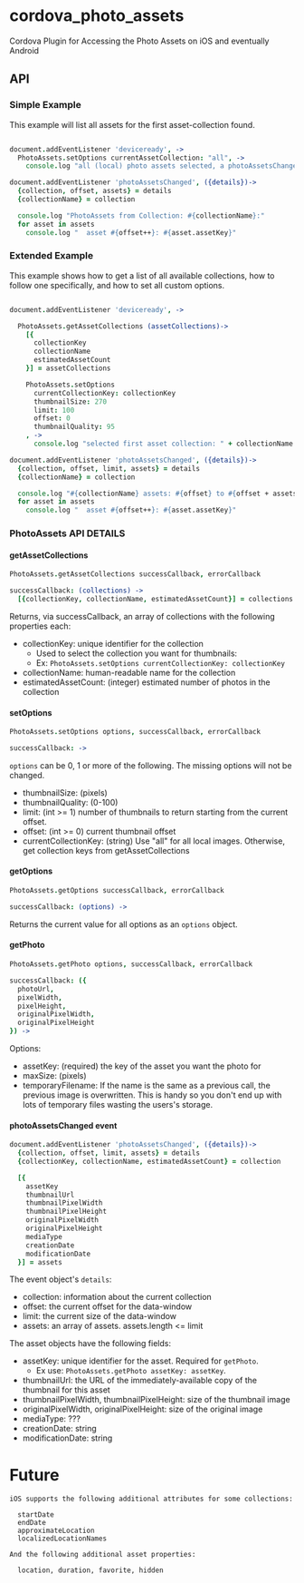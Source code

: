 # cordova_photo_assets
Cordova Plugin for Accessing the Photo Assets on iOS and eventually Android

## API

### Simple Example

This example will list all assets for the first asset-collection found.

```coffeescript

document.addEventListener 'deviceready', ->
  PhotoAssets.setOptions currentAssetCollection: "all", ->
    console.log "all (local) photo assets selected, a photoAssetsChanged event will follow shortly"

document.addEventListener 'photoAssetsChanged', ({details})->
  {collection, offset, assets} = details
  {collectionName} = collection

  console.log "PhotoAssets from Collection: #{collectionName}:"
  for asset in assets
    console.log "  asset #{offset++}: #{asset.assetKey}"
```

### Extended Example

This example shows how to get a list of all available collections, how to follow one specifically, and how to set all custom options.

```coffeescript

document.addEventListener 'deviceready', ->

  PhotoAssets.getAssetCollections (assetCollections)->
    [{
      collectionKey
      collectionName
      estimatedAssetCount
    }] = assetCollections

    PhotoAssets.setOptions
      currentCollectionKey: collectionKey
      thumbnailSize: 270
      limit: 100
      offset: 0
      thumbnailQuality: 95
    , ->
      console.log "selected first asset collection: " + collectionName

document.addEventListener 'photoAssetsChanged', ({details})->
  {collection, offset, limit, assets} = details
  {collectionName} = collection

  console.log "#{collectionName} assets: #{offset} to #{offset + assets.length - 1}:"
  for asset in assets
    console.log "  asset #{offset++}: #{asset.assetKey}"
```

### PhotoAssets API DETAILS

#### getAssetCollections
```coffeescript
PhotoAssets.getAssetCollections successCallback, errorCallback

successCallback: (collections) ->
  [{collectionKey, collectionName, estimatedAssetCount}] = collections
```

Returns, via successCallback, an array of collections with the following properties each:

* collectionKey: unique identifier for the collection
  * Used to select the collection you want for thumbnails:
  * Ex: ```PhotoAssets.setOptions currentCollectionKey: collectionKey```
* collectionName: human-readable name for the collection
* estimatedAssetCount: (integer) estimated number of photos in the collection

#### setOptions
```coffeescript
PhotoAssets.setOptions options, successCallback, errorCallback

successCallback: ->
```

```options``` can be 0, 1 or more of the following. The missing options will not be changed.

* thumbnailSize:        (pixels)
* thumbnailQuality:     (0-100)
* limit:                (int >= 1) number of thumbnails to return starting from the current offset.
* offset:               (int >= 0) current thumbnail offset
* currentCollectionKey: (string) Use "all" for all local images. Otherwise, get collection keys from getAssetCollections


#### getOptions
```coffeescript
PhotoAssets.getOptions successCallback, errorCallback

successCallback: (options) ->
```

Returns the current value for all options as an ```options``` object.

#### getPhoto

```coffeescript
PhotoAssets.getPhoto options, successCallback, errorCallback

successCallback: ({
  photoUrl,
  pixelWidth,
  pixelHeight,
  originalPixelWidth,
  originalPixelHeight
}) ->
```

Options:

* assetKey:           (required) the key of the asset you want the photo for
* maxSize:            (pixels)
* temporaryFilename:  If the name is the same as a previous call, the previous image is overwritten. This is handy so you don't end up with lots of temporary files wasting the users's storage.

#### photoAssetsChanged event

```coffeescript
document.addEventListener 'photoAssetsChanged', ({details})->
  {collection, offset, limit, assets} = details
  {collectionKey, collectionName, estimatedAssetCount} = collection

  [{
    assetKey
    thumbnailUrl
    thumbnailPixelWidth
    thumbnailPixelHeight
    originalPixelWidth
    originalPixelHeight
    mediaType
    creationDate
    modificationDate
  }] = assets
```

The event object's ```details```:

* collection: information about the current collection
* offset: the current offset for the data-window
* limit: the current size of the data-window
* assets: an array of assets. assets.length <= limit

The asset objects have the following fields:

* assetKey: unique identifier for the asset. Required for ```getPhoto```.
  * Ex use: ```PhotoAssets.getPhoto assetKey: assetKey```.
* thumbnailUrl: the URL of the immediately-available copy of the thumbnail for this asset
* thumbnailPixelWidth, thumbnailPixelHeight: size of the thumbnail image
* originalPixelWidth, originalPixelHeight: size of the original image
* mediaType: ???
* creationDate: string
* modificationDate: string

# Future

```
iOS supports the following additional attributes for some collections:

  startDate
  endDate
  approximateLocation
  localizedLocationNames

And the following additional asset properties:

  location, duration, favorite, hidden
```
